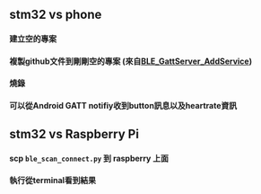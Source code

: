 ## stm32 vs phone

#### 建立空的專案

#### 複製github文件到剛剛空的專案  (來自[BLE_GattServer_AddService](https://github.com/ARMmbed/mbed-os-example-ble/tree/development/BLE_GattServer_AddService))

#### 燒錄

#### 可以從Android GATT notifiy收到button訊息以及heartrate資訊


## stm32 vs Raspberry Pi

#### scp `ble_scan_connect.py` 到 raspberry 上面

#### 執行從terminal看到結果